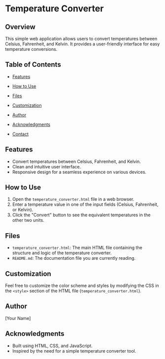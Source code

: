 # Temperature Converter

## Overview

This simple web application allows users to convert temperatures between Celsius, Fahrenheit, and Kelvin. It provides a user-friendly interface for easy temperature conversions.

## Table of Contents

- [Features](#features)
- [How to Use](#how-to-use)
- [Files](#files)
- [Customization](#customization)

- [Author](#author)
- [Acknowledgments](#acknowledgments)
- [Contact](#contact)

## Features

- Convert temperatures between Celsius, Fahrenheit, and Kelvin.
- Clean and intuitive user interface.
- Responsive design for a seamless experience on various devices.

## How to Use

1. Open the `temperature_converter.html` file in a web browser.
2. Enter a temperature value in one of the input fields (Celsius, Fahrenheit, or Kelvin).
3. Click the "Convert" button to see the equivalent temperatures in the other two units.

## Files

- `temperature_converter.html`: The main HTML file containing the structure and logic of the temperature converter.
- `README.md`: The documentation file you are currently reading.

## Customization

Feel free to customize the color scheme and styles by modifying the CSS in the `<style>` section of the HTML file (`temperature_converter.html`).



## Author

[Your Name]

## Acknowledgments

- Built using HTML, CSS, and JavaScript.
- Inspired by the need for a simple temperature converter tool.
